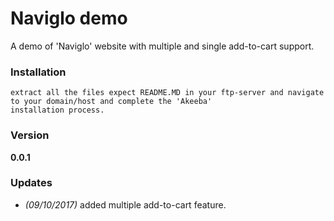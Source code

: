 # Naviglo demo
A demo of 'Naviglo' website with multiple and single add-to-cart support.

### Installation
```
extract all the files expect README.MD in your ftp-server and navigate to your domain/host and complete the 'Akeeba' 
installation process.
```

### Version
**0.0.1**


### Updates

 - *(09/10/2017)* added multiple add-to-cart feature.

